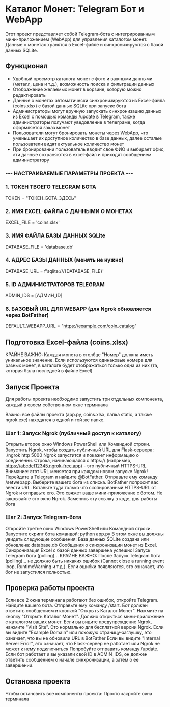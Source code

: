 # Каталог Монет: Telegram Бот и WebApp
Этот проект представляет собой Telegram-бота с интегрированным мини-приложением (WebApp) для управления каталогом монет. Данные о монетах хранятся в Excel-файле и синхронизируются с базой данных SQLite.

## Функционал
- Удобный просмотр каталога монет с фото и важными данными (металл, цена и т.д.), возможность поиска и фильтрации данных
- Отображение желаемых монет в корзине, которую можно редактировать
- Данные о монетах автоматически синхронизируются из Excel-файла (coins.xlsx) с базой данных SQLite при запуске бота
- Администраторы могут вручную запускать синхронизацию данных из Excel с помощью команды /update в Telegram, также администраторы получают уведовление в телеграме, когда оформляется заказ монет
- Пользователи могут бронировать монеты через WebApp, что уменьшает их доступное количество в базе данных, далее осталые пользователи видят актуальное количество монет
- При бронировании пользователь вводит свое ФИО и выбирает офис, эти данные сохраняются в excel-файл и приходят сообщением администратору 

### --- НАСТРАИВАЕМЫЕ ПАРАМЕТРЫ ПРОЕКТА ---

### 1. ТОКЕН ТВОЕГО TELEGRAM БОТА
TOKEN = "ТОКЕН_БОТА_ЗДЕСЬ"

### 2. ИМЯ EXCEL-ФАЙЛА С ДАННЫМИ О МОНЕТАХ
EXCEL_FILE = 'coins.xlsx'

### 3. ИМЯ ФАЙЛА БАЗЫ ДАННЫХ SQLite
DATABASE_FILE = 'database.db'

### 4. АДРЕС БАЗЫ ДАННЫХ (менять не нужно)
DATABASE_URL = f'sqlite:///{DATABASE_FILE}'

### 5. ID АДМИНИСТРАТОРОВ TELEGRAM
ADMIN_IDS = [АДМИН_ID]

### 6. БАЗОВЫЙ URL ДЛЯ WEBAPP (для Ngrok обновляется через BotFather)
DEFAULT_WEBAPP_URL = "https://example.com/coin_catalog"

## Подготовка Excel-файла (coins.xlsx)
КРАЙНЕ ВАЖНО: Каждая монета в столбце "Номер" должна иметь уникальное значение. Если используются одинаковые номера для разных монет, в каталоге будет отображаться только одна из них (та, которая была последней в файле Excel)

## Запуск Проекта
Для работы проекта необходимо запустить три отдельных компонента, каждый в своем собственном окне терминала

Важно: все файлы проекта (app.py, coins.xlsx, папка static, а также ngrok.exe) находятся в одной и той же папке.

### Шаг 1: Запуск Ngrok (публичный доступ к каталогу)
Открыть второе окно Windows PowerShell или Командной строки.
Запустить Ngrok, чтобы создать публичный URL для Flask-сервера:
.\ngrok http 5000
Ngrok запустится и покажет информацию о соединении. Строка, начинающаяся с https:// (например, https://abcdef12345.ngrok-free.app) - это публичный HTTPS-URL.
Внимание: этот URL меняется при каждом новом запуске Ngrok!
Перейдите в Telegram и найдите @BotFather.
Отправьте ему команду /setwebapp.
Выберите вашего бота из списка.
BotFather попросит вас ввести URL. Вставьте туда только что скопированный HTTPS-URL от Ngrok и отправьте его. Это свяжет ваше мини-приложение с ботом.
Не закрывайте это окно Ngrok.
Заменить эту ссылку в коде, для работы бота

### Шаг 2: Запуск Telegram-бота
Откройте третье окно Windows PowerShell или Командной строки.
Запустите скрипт бота командой:
python app.py
В этом окне вы должны увидеть следующие сообщения:
База данных SQLite создана или обновлена: database.db
Сообщения о синхронизации монет из Excel.
Синхронизация Excel с базой данных завершена успешно!
Запуск Telegram бота (polling)...
КРАЙНЕ ВАЖНО: После Запуск Telegram бота (polling)... не должно быть никаких ошибок (Cannot close a running event loop, RuntimeWarning и т.д.). Если ошибки появляются, это означает, что бот не запустился полностью.

## Проверка работы проекта
Если все 2 окна терминала работают без ошибок, откройте Telegram.
Найдите вашего бота.
Отправьте ему команду /start.
Бот должен ответить сообщением и кнопкой "Открыть Каталог Монет".
Нажмите на кнопку "Открыть Каталог Монет". Должно открыться мини-приложение с каталогом ваших монет.
Если вы видите предупреждение Ngrok, нажмите "Visit Site". Это нормально для бесплатной версии Ngrok.
Если вы видите "Example Domain" или похожую страницу-заглушку, это означает, что вы не обновили URL в BotFather
Если вы видите "Internal Server Error", это означает, что Flask-сервер не работает или Ngrok не может к нему подключиться
Попробуйте отправить команду /update. Если бот работает и вы указали свой ID в ADMIN_IDS, он должен ответить сообщением о начале синхронизации, а затем о ее завершении.

## Остановка проекта
Чтобы остановить все компоненты проекта:
Просто закройте окна терминала
